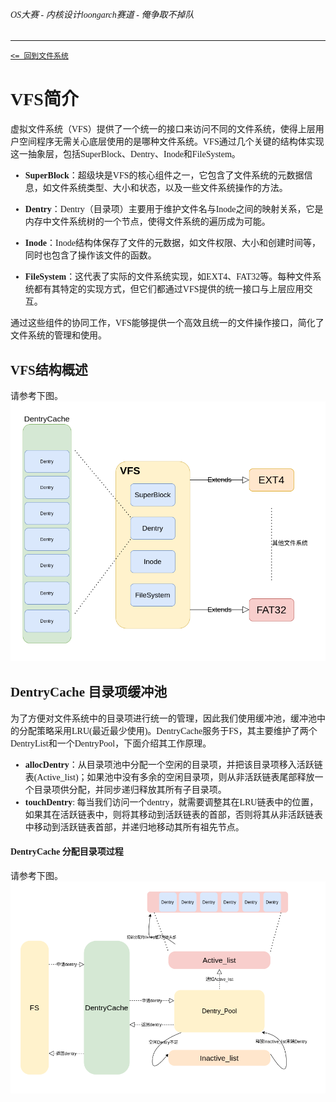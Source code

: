 <font face="Ubuntu  Mono">

###### OS大赛 - 内核设计loongarch赛道 - 俺争取不掉队

---------------------------------------------

[ `<= 回到文件系统`](../fs.md)

# VFS简介 


虚拟文件系统（VFS）提供了一个统一的接口来访问不同的文件系统，使得上层用户空间程序无需关心底层使用的是哪种文件系统。VFS通过几个关键的结构体实现这一抽象层，包括SuperBlock、Dentry、Inode和FileSystem。

- **SuperBlock**：超级块是VFS的核心组件之一，它包含了文件系统的元数据信息，如文件系统类型、大小和状态，以及一些文件系统操作的方法。

- **Dentry**：Dentry（目录项）主要用于维护文件名与Inode之间的映射关系，它是内存中文件系统树的一个节点，使得文件系统的遍历成为可能。

- **Inode**：Inode结构体保存了文件的元数据，如文件权限、大小和创建时间等，同时也包含了操作该文件的函数。

- **FileSystem**：这代表了实际的文件系统实现，如EXT4、FAT32等。每种文件系统都有其特定的实现方式，但它们都通过VFS提供的统一接口与上层应用交互。

通过这些组件的协同工作，VFS能够提供一个高效且统一的文件操作接口，简化了文件系统的管理和使用。

## VFS结构概述 
请参考下图。
![](../img/vfs_arch.png)

## DentryCache 目录项缓冲池

为了方便对文件系统中的目录项进行统一的管理，因此我们使用缓冲池，缓冲池中的分配策略采用LRU(最近最少使用)。DentryCache服务于FS，其主要维护了两个DentryList和一个DentryPool，下面介绍其工作原理。 
- **allocDentry**：从目录项池中分配一个空闲的目录项，并把该目录项移入活跃链表(Active_list)；如果池中没有多余的空闲目录项，则从非活跃链表尾部释放一个目录项供分配，并同步递归释放其所有子目录项。
- **touchDentry**: 每当我们访问一个dentry，就需要调整其在LRU链表中的位置，如果其在活跃链表中，则将其移动到活跃链表的首部，否则将其从非活跃链表中移动到活跃链表首部，并递归地移动其所有祖先节点。

#### DentryCache 分配目录项过程
请参考下图。 
![](../img/dentryPoolAllocate.png)




